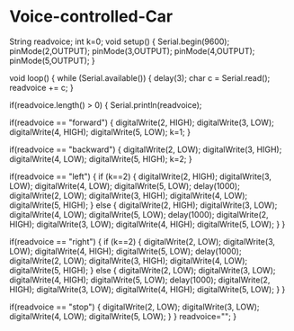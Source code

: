 # Voice-controlled-Car
String readvoice;
int k=0;
void setup() {
Serial.begin(9600);
pinMode(2,OUTPUT);
pinMode(3,OUTPUT);
pinMode(4,OUTPUT);
pinMode(5,OUTPUT);
}
 
void loop() {
while (Serial.available())
{
delay(3);
char c = Serial.read();
readvoice += c;
}
 
if(readvoice.length() &gt; 0)
{
Serial.println(readvoice);
 
if(readvoice == "forward")
{
digitalWrite(2, HIGH);
digitalWrite(3, LOW);
digitalWrite(4, HIGH);
digitalWrite(5, LOW);
k=1;
}
 
if(readvoice == "backward")
{
digitalWrite(2, LOW);
digitalWrite(3, HIGH);
digitalWrite(4, LOW);
digitalWrite(5, HIGH);
k=2;
}
 
if(readvoice == "left")
{
if (k==2)
{
digitalWrite(2, HIGH);
digitalWrite(3, LOW);
digitalWrite(4, LOW);
digitalWrite(5, LOW);
delay(1000);
digitalWrite(2, LOW);
digitalWrite(3, HIGH);
digitalWrite(4, LOW);
digitalWrite(5, HIGH);
}
else
{
digitalWrite(2, HIGH);
digitalWrite(3, LOW);
digitalWrite(4, LOW);
digitalWrite(5, LOW);
delay(1000);
digitalWrite(2, HIGH);
digitalWrite(3, LOW);
digitalWrite(4, HIGH);
digitalWrite(5, LOW);
}
}
 
if(readvoice == "right")
{
if (k==2)
{
digitalWrite(2, LOW);
digitalWrite(3, LOW);
digitalWrite(4, HIGH);
digitalWrite(5, LOW);
delay(1000);
digitalWrite(2, LOW);
digitalWrite(3, HIGH);
digitalWrite(4, LOW);
digitalWrite(5, HIGH);
}
else
{
digitalWrite(2, LOW);
digitalWrite(3, LOW);
digitalWrite(4, HIGH);
digitalWrite(5, LOW);
delay(1000);
digitalWrite(2, HIGH);
digitalWrite(3, LOW);
digitalWrite(4, HIGH);
digitalWrite(5, LOW);
}
}
 
if(readvoice == "stop")
{
digitalWrite(2, LOW);
digitalWrite(3, LOW);
digitalWrite(4, LOW);
digitalWrite(5, LOW);
}
}
readvoice="";
}
